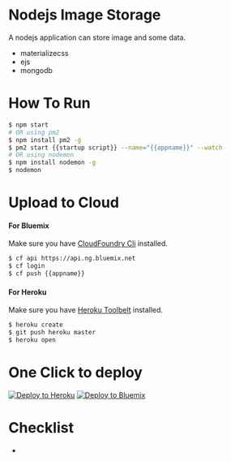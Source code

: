# Nodejs Image Storage
A nodejs application can store image and some data.
* materializecss
* ejs
* mongodb

# How To Run
```bash
$ npm start
# OR using pm2
$ npm install pm2 -g
$ pm2 start {{startup script}} --name="{{appname}}" --watch
# OR using nodemon
$ npm install nodemon -g
$ nodemon
```

# Upload to Cloud
#### For Bluemix
Make sure you have [CloudFoundry Cli](https://console.ng.bluemix.net/docs/starters/install_cli.html) installed.
```bash
$ cf api https://api.ng.bluemix.net
$ cf login
$ cf push {{appname}}
```
#### For Heroku
Make sure you have [Heroku Toolbelt](https://toolbelt.heroku.com/) installed.
```bash
$ heroku create
$ git push heroku master
$ heroku open
```
# One Click to deploy
[![Deploy to Heroku](https://www.herokucdn.com/deploy/button.png)](https://heroku.com/deploy)
[![Deploy to Bluemix](https://bluemix.net/deploy/button.png)](https://bluemix.net/deploy)
<!--
[![Deploy to Bluemix](https://bluemix.net/deploy/button.png)](https://bluemix.net/deploy?repository=https://hub.jazz.net/git/lame/eventapp)
-->
# Checklist
* 
